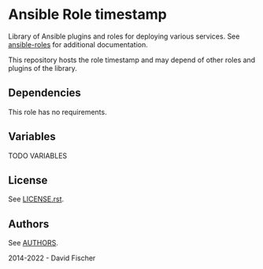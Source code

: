 # Ansible Role timestamp

Library of Ansible plugins and roles for deploying various services.
See [ansible-roles](https://github.com/davidfischer-ch/ansible-roles) for additional documentation.

This repository hosts the role timestamp and may depend of other roles and plugins of the library.

## Dependencies

This role has no requirements.

## Variables

TODO VARIABLES

## License

See [LICENSE.rst](LICENSE.rst).

## Authors

See [AUTHORS](AUTHORS).

2014-2022 - David Fischer
